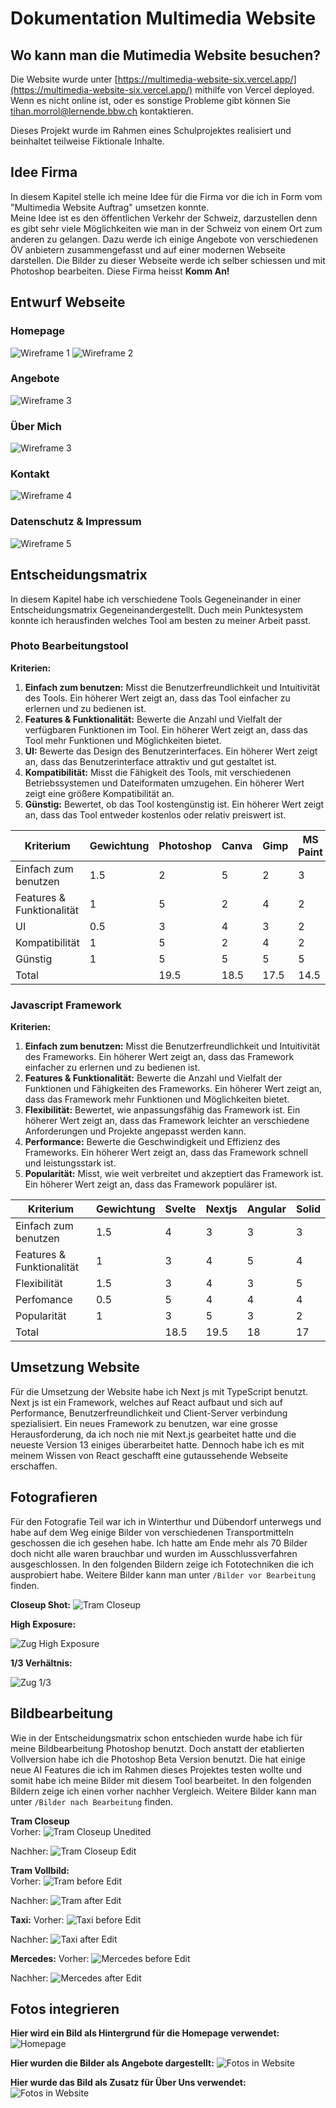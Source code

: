 # Dokumentation Multimedia Website

## Wo kann man die Mutimedia Website besuchen?

Die Website wurde unter [https://multimedia-website-six.vercel.app/](https://multimedia-website-six.vercel.app/) mithilfe von Vercel deployed. Wenn es nicht online ist, oder es sonstige Probleme gibt können Sie [tihan.morrol@lernende.bbw.ch](tihan.morrol@lernende.bbw.ch) kontaktieren.

Dieses Projekt wurde im Rahmen eines Schulprojektes realisiert und beinhaltet teilweise Fiktionale Inhalte.

## Idee Firma

In diesem Kapitel stelle ich meine Idee für die Firma vor die ich in Form vom "Multimedia Website Auftrag" umsetzen konnte.  
Meine Idee ist es den öffentlichen Verkehr der Schweiz, darzustellen denn es gibt sehr viele Möglichkeiten wie man in der Schweiz von einem Ort zum anderen zu gelangen. Dazu werde ich einige Angebote von verschiedenen ÖV anbietern zusammengefasst und auf einer modernen Webseite darstellen. Die Bilder zu dieser Webseite werde ich selber schiessen und mit Photoshop bearbeiten. Diese Firma heisst **Komm An!**

## Entwurf Webseite

### Homepage

![Wireframe 1](img/Wireframe1.png)
![Wireframe 2](img/Wireframe2.png)

### Angebote

![Wireframe 3](img/Wireframe3.png)

### Über Mich

![Wireframe 3](img/Wireframe3.png)

### Kontakt

![Wireframe 4](img/Wireframe4.png)

### Datenschutz & Impressum

![Wireframe 5](img/Wireframe5.png)

## Entscheidungsmatrix

In diesem Kapitel habe ich verschiedene Tools Gegeneinander in einer Entscheidungsmatrix Gegeneinandergestellt. Duch mein Punktesystem konnte ich herausfinden welches Tool am besten zu meiner Arbeit passt.

### Photo Bearbeitungstool

**Kriterien:**

1. **Einfach zum benutzen:** Misst die Benutzerfreundlichkeit und Intuitivität des Tools. Ein höherer Wert zeigt an, dass das Tool einfacher zu erlernen und zu bedienen ist.
2. **Features & Funktionalität:** Bewerte die Anzahl und Vielfalt der verfügbaren Funktionen im Tool. Ein höherer Wert zeigt an, dass das Tool mehr Funktionen und Möglichkeiten bietet.
3. **UI:** Bewerte das Design des Benutzerinterfaces. Ein höherer Wert zeigt an, dass das Benutzerinterface attraktiv und gut gestaltet ist.
4. **Kompatibilität:** Misst die Fähigkeit des Tools, mit verschiedenen Betriebssystemen und Dateiformaten umzugehen. Ein höherer Wert zeigt eine größere Kompatibilität an.
5. **Günstig:** Bewertet, ob das Tool kostengünstig ist. Ein höherer Wert zeigt an, dass das Tool entweder kostenlos oder relativ preiswert ist.

| Kriterium                 | Gewichtung | Photoshop | Canva | Gimp | MS Paint |
| ------------------------- | ---------- | --------- | ----- | ---- | -------- |
| Einfach zum benutzen      | 1.5        | 2         | 5     | 2    | 3        |
| Features & Funktionalität | 1          | 5         | 2     | 4    | 2        |
| UI                        | 0.5        | 3         | 4     | 3    | 2        |
| Kompatibilität            | 1          | 5         | 2     | 4    | 2        |
| Günstig                   | 1          | 5         | 5     | 5    | 5        |
| Total                     |            | 19.5      | 18.5  | 17.5 | 14.5     |

### Javascript Framework

**Kriterien:**

1. **Einfach zum benutzen:** Misst die Benutzerfreundlichkeit und Intuitivität des Frameworks. Ein höherer Wert zeigt an, dass das Framework einfacher zu erlernen und zu bedienen ist.
2. **Features & Funktionalität:** Bewerte die Anzahl und Vielfalt der Funktionen und Fähigkeiten des Frameworks. Ein höherer Wert zeigt an, dass das Framework mehr Funktionen und Möglichkeiten bietet.
3. **Flexibilität:** Bewertet, wie anpassungsfähig das Framework ist. Ein höherer Wert zeigt an, dass das Framework leichter an verschiedene Anforderungen und Projekte angepasst werden kann.
4. **Performance:** Bewerte die Geschwindigkeit und Effizienz des Frameworks. Ein höherer Wert zeigt an, dass das Framework schnell und leistungsstark ist.
5. **Popularität:** Misst, wie weit verbreitet und akzeptiert das Framework ist. Ein höherer Wert zeigt an, dass das Framework populärer ist.

| Kriterium                 | Gewichtung | Svelte | Nextjs | Angular | Solid |
| ------------------------- | ---------- | ------ | ------ | ------- | ----- |
| Einfach zum benutzen      | 1.5        | 4      | 3      | 3       | 3     |
| Features & Funktionalität | 1          | 3      | 4      | 5       | 4     |
| Flexibilität              | 1.5        | 3      | 4      | 3       | 5     |
| Perfomance                | 0.5        | 5      | 4      | 4       | 4     |
| Popularität               | 1          | 3      | 5      | 3       | 2     |
| Total                     |            | 18.5   | 19.5   | 18      | 17    |

## Umsetzung Website

Für die Umsetzung der Website habe ich Next js mit TypeScript benutzt. Next js ist ein Framework, welches auf React aufbaut und sich auf Performance, Benutzerfreundlichkeit und Client-Server verbindung spezialisiert. Ein neues Framework zu benutzen, war eine grosse Herausforderung, da ich noch nie mit Next.js gearbeitet hatte und die neueste Version 13 einiges überarbeitet hatte. Dennoch habe ich es mit meinem Wissen von React geschafft eine gutaussehende Webseite erschaffen.

## Fotografieren

Für den Fotografie Teil war ich in Winterthur und Dübendorf unterwegs und habe auf dem Weg einige Bilder von verschiedenen Transportmitteln geschossen die ich gesehen habe. Ich hatte am Ende mehr als 70 Bilder doch nicht alle waren brauchbar und wurden im Ausschlussverfahren ausgeschlossen. In den folgenden Bildern zeige ich Fototechniken die ich ausprobiert habe. Weitere Bilder kann man unter `/Bilder vor Bearbeitung` finden.

**Closeup Shot:**
![Tram Closeup](img/20230526_142323455_iOS.jpg)

**High Exposure:**

![Zug High Exposure](img/20230525_142357860_iOS.jpg)

**1/3 Verhältnis:**

![Zug 1/3](img/20230526_140716608_iOS.jpg)

## Bildbearbeitung

Wie in der Entscheidungsmatrix schon entschieden wurde habe ich für meine Bildbearbeitung Photoshop benutzt. Doch anstatt der etablierten Vollversion habe ich die Photoshop Beta Version benutzt. Die hat einige neue AI Features die ich im Rahmen dieses Projektes testen wollte und somit habe ich meine Bilder mit diesem Tool bearbeitet. In den folgenden Bildern zeige ich einen vorher nachher Vergleich. Weitere Bilder kann man unter `/Bilder nach Bearbeitung` finden.

**Tram Closeup**  
Vorher:
![Tram Closeup Unedited](img/20230526_142323455_iOS.jpg)

Nachher:
![Tram Closeup Edit](img/Tram_Closeup2.JPG)

**Tram Vollbild:**  
Vorher:
![Tram before Edit](img/20230526_142314009_iOS.jpg)

Nachher:
![Tram after Edit](img/Tramp.png)

**Taxi:**
Vorher:
![Taxi before Edit](img/20230525_140806438_iOS.jpg)

Nachher:
![Taxi after Edit](img/Taxi2.JPG)

**Mercedes:**
Vorher:
![Mercedes before Edit](img/20230525_140410241_iOS.jpg)

Nachher:
![Mercedes after Edit](img/Mercedes2.JPG)

## Fotos integrieren

**Hier wird ein Bild als Hintergrund für die Homepage verwendet:**
![Homepage](img/homepage.jpg)

**Hier wurden die Bilder als Angebote dargestellt:**
![Fotos in Website](img/Foto_Integration.jpg)

**Hier wurde das Bild als Zusatz für Über Uns verwendet:**
![Fotos in Website](img/foto_integration2.jpg)